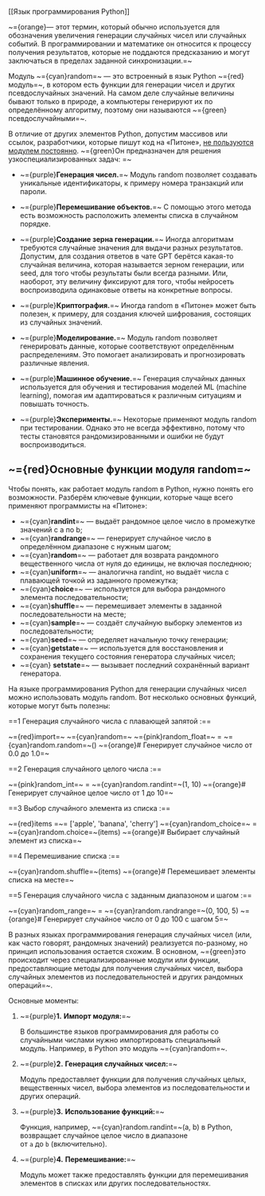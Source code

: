                                                                                                                                                                                                                                                                                                                                                                                                                                                                                                                                                                                                                                                                                                                                                                                                                                                                                                                                                                                                                                                                                                                                                                                                                                                                                                                                                                                                                                                                                                                                                                                                                                                                                                                                                                                                                                                                                                                                                                                                                                                                                                                                                                                                                                                                                                                                                                                                                                                                                                                                      [[Язык программирования Python]]

~={orange}— этот термин, который обычно используется для обозначения увеличения генерации случайных чисел или случайных событий. В программировании и математике он относится к процессу получения результатов, которые не поддаются предсказанию и могут заключаться в пределах заданной синхронизации.=~

Модуль ~={cyan}random=~ — это встроенный в язык Python ~={red}модуль=~, в котором есть функции для генерации чисел и других псевдослучайных значений. На самом деле случайные величины бывают только в природе, а компьютеры генерируют их по определённому алгоритму, поэтому они называются ~={green}псевдослучайными=~. 

В отличие от других элементов Python, допустим массивов или ссылок, разработчики, которые пишут код на «Питоне», <u>не пользуются модулем постоянно</u>. ~={green}Он предназначен для решения узкоспециализированных задач: =~

- ~={purple}**Генерация чисел.**=~ Модуль random позволяет создавать уникальные идентификаторы, к примеру номера транзакций или пароли.

- ~={purple}**Перемешивание объектов.**=~ С помощью этого метода есть возможность расположить элементы списка в случайном порядке.

- ~={purple}**Создание зерна генерации.**=~ Иногда алгоритмам требуются случайные значения для выдачи разных результатов. Допустим, для создания ответов в чате GPT берётся какая-то случайная величина, которая называется зерном генерации, или seed, для того чтобы результаты были всегда разными. Или, наоборот, эту величину фиксируют для того, чтобы нейросеть воспроизводила одинаковые ответы на конкретные вопросы.

- ~={purple}**Криптография.**=~ Иногда random в «Питоне» может быть полезен, к примеру, для создания ключей шифрования, состоящих из случайных значений.

- ~={purple}**Моделирование.**=~ Модуль random позволяет генерировать данные, которые соответствуют определённым распределениям. Это помогает анализировать и прогнозировать различные явления.

- ~={purple}**Машинное обучение.**=~ Генерация случайных данных используется для обучения и тестирования моделей ML (machine learning), помогая им адаптироваться к различным ситуациям и повышать точность.

- ~={purple}**Эксперименты.**=~ Некоторые применяют модуль random при тестировании. Однако это не всегда эффективно, потому что тесты становятся рандомизированными и ошибки не будут воспроизводиться.

## ~={red}Основные функции модуля random=~

Чтобы понять, как работает модуль random в Python, нужно понять его возможности. Разберём ключевые функции, которые чаще всего применяют программисты на «Питоне»: 

- ~={cyan}**randint**=~ — выдаёт рандомное целое число в промежутке значений с a по b;
- ~={cyan}**randrange**=~ — генерирует случайное число в определённом диапазоне с нужным шагом;
- ~={cyan}**random**=~ — работает для возврата рандомного вещественного числа от нуля до единицы, не включая последнюю;
- ~={cyan}**uniform**=~ — аналогична randint, но выдаёт числа с плавающей точкой из заданного промежутка;
- ~={cyan}**choice**=~ — используется для выбора рандомного элемента последовательности;
- ~={cyan}**shuffle**=~ — перемешивает элементы в заданной последовательности на месте;
- ~={cyan}**sample**=~ — создаёт случайную выборку элементов из последовательности;
- ~={cyan}**seed**=~ — определяет начальную точку генерации;
- ~={cyan}**getstate**=~ — используется для восстановления и сохранения текущего состояния генератора случайных чисел;
- ~={cyan} **setstate**=~ — вызывает последний сохранённый вариант генератора.

На языке программирования Python для генерации случайных чисел можно использовать модуль random. Вот несколько основных функций, которые могут быть полезны:

==1 Генерация случайного числа с плавающей запятой :==

~={red}import=~ ~={cyan}random=~
~={pink}random_float=~ = ~={cyan}random.random=~()  ~={orange}# Генерирует случайное число от 0.0 до 1.0=~


==2 Генерация случайного целого числа :==

~={pink}random_int=~ = ~={cyan}random.randint=~(1, 10) ~={orange}# Генерирует случайное целое число от 1 до 10=~

==3 Выбор случайного элемента из списка :==

~={red}items =~= ['apple', 'banana', 'cherry']
   ~={cyan}random_choice=~ = ~={cyan}random.choice=~(items)  ~={orange}# Выбирает случайный элемент из списка=~

==4 Перемешивание списка :==

~={cyan}random.shuffle=~(items) ~={orange}# Перемешивает элементы списка на месте=~

==5 Генерация случайного числа с заданным диапазоном и шагом :==

~={cyan}random_range=~ = ~={cyan}random.randrange=~(0, 100, 5) ~={orange}# Генерирует случайное число от 0 до 100 с шагом 5=~

В разных языках программирования генерация случайных чисел (или, как часто говорят, рандомных значений) реализуется по-разному, но принцип использования остается схожим. В основном, ~={green}это происходит через специализированные модули или функции, предоставляющие методы для получения случайных чисел, выбора случайных элементов из последовательностей и других рандомных операций=~. 

Основные моменты:

1. ~={purple}**1.** **Импорт модуля:**=~
    
    В большинстве языков программирования для работы со случайными числами нужно импортировать специальный модуль. Например, в Python это модуль ~={cyan}random=~. 
    
2. ~={purple}**2.** **Генерация случайных чисел:**=~
    
    Модуль предоставляет функции для получения случайных целых, вещественных чисел, выбора элементов из последовательности и других операций. 
    
3. ~={purple}**3.** **Использование функций:**=~
    
    Функция, например, ~={cyan}random.randint=~(a, b) в Python, возвращает случайное целое число в диапазоне от `a` до `b` (включительно). 
    
4. ~={purple}**4.** **Перемешивание:**=~
    
    Модуль может также предоставлять функции для перемешивания элементов в списках или других последовательностях.
